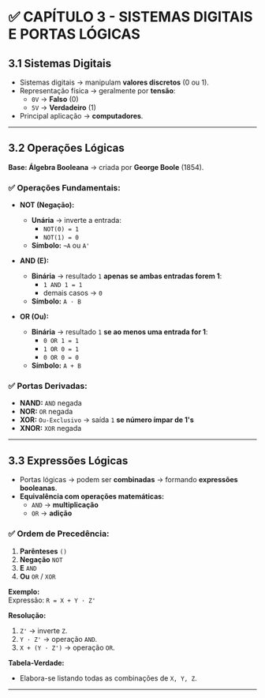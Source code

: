 # ✅ CAPÍTULO 3 - SISTEMAS DIGITAIS E PORTAS LÓGICAS

## 3.1 Sistemas Digitais

- Sistemas digitais → manipulam **valores discretos** (0 ou 1).
- Representação física → geralmente por **tensão**:  
  - `0V` → **Falso** (0)  
  - `5V` → **Verdadeiro** (1)
- Principal aplicação → **computadores**.

---

## 3.2 Operações Lógicas

**Base: Álgebra Booleana** → criada por **George Boole** (1854).

### ✅ Operações Fundamentais:

- **NOT (Negação):**  
  - **Unária** → inverte a entrada:  
    - `NOT(0) = 1`  
    - `NOT(1) = 0`  
  - **Símbolo:** `¬A` ou `A'`

- **AND (E):**  
  - **Binária** → resultado `1` **apenas se ambas entradas forem 1**:  
    - `1 AND 1 = 1`  
    - demais casos → `0`  
  - **Símbolo:** `A · B`

- **OR (Ou):**  
  - **Binária** → resultado `1` **se ao menos uma entrada for 1**:  
    - `0 OR 1 = 1`  
    - `1 OR 0 = 1`  
    - `0 OR 0 = 0`  
  - **Símbolo:** `A + B`

### ✅ Portas Derivadas:

- **NAND:** `AND` negada  
- **NOR:** `OR` negada  
- **XOR:** `Ou-Exclusivo` → saída `1` **se número ímpar de 1's**  
- **XNOR:** `XOR` negada

---

## 3.3 Expressões Lógicas

- Portas lógicas → podem ser **combinadas** → formando **expressões booleanas**.
- **Equivalência com operações matemáticas:**  
  - `AND` → **multiplicação**  
  - `OR` → **adição**

### ✅ Ordem de Precedência:

1. **Parênteses** `()`
2. **Negação** `NOT`
3. **E** `AND`
4. **Ou** `OR` / `XOR`

**Exemplo:**  
Expressão: `R = X + Y · Z'`  

**Resolução:**  
1. `Z'` → inverte `Z`.  
2. `Y · Z'` → operação `AND`.  
3. `X + (Y · Z')` → operação `OR`.

**Tabela-Verdade:**  
- Elabora-se listando todas as combinações de `X, Y, Z`.

---
